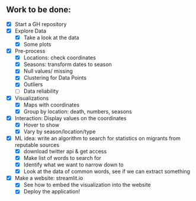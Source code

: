 ## Work to be done:

- [x] Start a GH repository
- [x] Explore Data
  - [x] Take a look at the data
  - [x] Some plots
- [x] Pre-process
  - [x] Locations: check coordinates
  - [x] Seasons: transform dates to season
  - [x] Null values/ missing
  - [x] Clustering for Data Points
  - [x] Outliers
  - [ ] Data reliability
- [x] Visualizations
  - [x] Maps with coordinates
  - [x] Group by location: death, numbers, seasons
- [x] Interaction: Display values on the coordinates
  - [x] Hover to show
  - [x] Vary by season/location/type
- [x] ML idea: write an algorithm to search for statistics on migrants from reputable sources
  - [x] download twitter api & get access
  - [x] Make list of words to search for
  - [x] Identify what we want to narrow down to
  - [x] Look at the data of common words, see if we can extract something
- [x] Make a website: streamlit.io
  - [x] See how to embed the visualization into the website
  - [x] Deploy the application!
